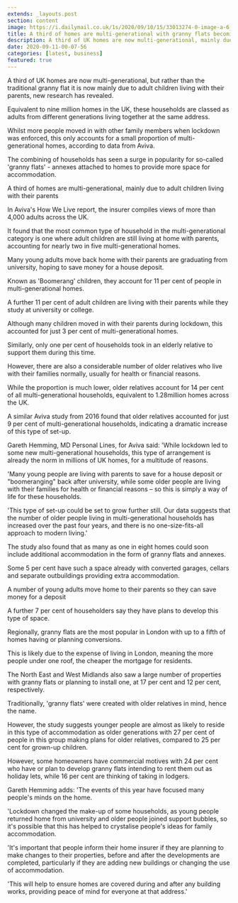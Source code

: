 ```yaml
---
extends: _layouts.post
section: content
image: https://i.dailymail.co.uk/1s/2020/09/10/15/33013274-0-image-a-6_1599746671013.jpg 
title: A third of homes are multi-generational with granny flats becoming popular 
description: A third of UK homes are now multi-generational, mainly due to adult children living with their parents, new research has revealed. 
date: 2020-09-11-00-07-56 
categories: [latest, business] 
featured: true 
--- 
```

A third of UK homes are now multi-generational, but rather than the traditional granny flat it is now mainly due to adult children living with their parents, new research has revealed.

Equivalent to nine million homes in the UK, these households are classed as adults from different generations living together at the same address.

Whilst more people moved in with other family members when lockdown was enforced, this only accounts for a small proportion of multi-generational homes, according to data from Aviva.

The combining of households has seen a surge in popularity for so-called 'granny flats' - annexes attached to homes to provide more space for accommodation. 

A third of homes are multi-generational, mainly due to adult children living with their parents

In Aviva's How We Live report, the insurer compiles views of more than 4,000 adults across the UK.

It found that the most common type of household in the multi-generational category is one where adult children are still living at home with parents, accounting for nearly two in five multi-generational homes.

Many young adults move back home with their parents are graduating from university, hoping to save money for a house deposit. 

Known as 'Boomerang' children, they account for 11 per cent of people in multi-generational homes.

A further 11 per cent of adult children are living with their parents while they study at university or college.

Although many children moved in with their parents during lockdown, this accounted for just 3 per cent of multi-generational homes.

Similarly, only one per cent of households took in an elderly relative to support them during this time.

However, there are also a considerable number of older relatives who live with their families normally, usually for health or financial reasons.

While the proportion is much lower, older relatives account for 14 per cent of all multi-generational households, equivalent to 1.28million homes across the UK.

A similar Aviva study from 2016 found that older relatives accounted for just 9 per cent of multi-generational households, indicating a dramatic increase of this type of set-up.

Gareth Hemming, MD Personal Lines, for Aviva said: 'While lockdown led to some new multi-generational households, this type of arrangement is already the norm in millions of UK homes, for a multitude of reasons.

'Many young people are living with parents to save for a house deposit or "boomeranging" back after university, while some older people are living with their families for health or financial reasons – so this is simply a way of life for these households.

'This type of set-up could be set to grow further still. Our data suggests that the number of older people living in multi-generational households has increased over the past four years, and there is no one-size-fits-all approach to modern living.' 

The study also found that as many as one in eight homes could soon include additional accommodation in the form of granny flats and annexes.

Some 5 per cent have such a space already with converted garages, cellars and separate outbuildings providing extra accommodation.

A number of young adults move home to their parents so they can save money for a deposit

A further 7 per cent of householders say they have plans to develop this type of space.

Regionally, granny flats are the most popular in London with up to a fifth of homes having or planning conversions.

This is likely due to the expense of living in London, meaning the more people under one roof, the cheaper the mortgage for residents.  

The North East and West Midlands also saw a large number of properties with granny flats or planning to install one, at 17 per cent and 12 per cent, respectively. 

Traditionally, 'granny flats' were created with older relatives in mind, hence the name. 

However, the study suggests younger people are almost as likely to reside in this type of accommodation as older generations with 27 per cent of people in this group making plans for older relatives, compared to 25 per cent for grown-up children.

However, some homeowners have commercial motives with 24 per cent who have or plan to develop granny flats intending to rent them out as holiday lets, while 16 per cent are thinking of taking in lodgers.

Gareth Hemming adds: 'The events of this year have focused many people's minds on the home. 

'Lockdown changed the make-up of some households, as young people returned home from university and older people joined support bubbles, so it's possible that this has helped to crystalise people's ideas for family accommodation.

'It's important that people inform their home insurer if they are planning to make changes to their properties, before and after the developments are completed, particularly if they are adding new buildings or changing the use of accommodation. 

'This will help to ensure homes are covered during and after any building works, providing peace of mind for everyone at that address.'

